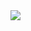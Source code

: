 <img src="https://capsule-render.vercel.app/api?type=waving&color=auto&height=200&section=header&text=박지영 프로필&fontSize=90" />
